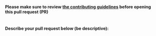 **Please make sure to review [the contributing guidelines](https://github.com/study-buddies/SPA-GWG-progress-list/blob/master/CONTRIBUTING.md) before opening this pull request (PR)**
#
**Describe your pull request below (be descriptive):**


